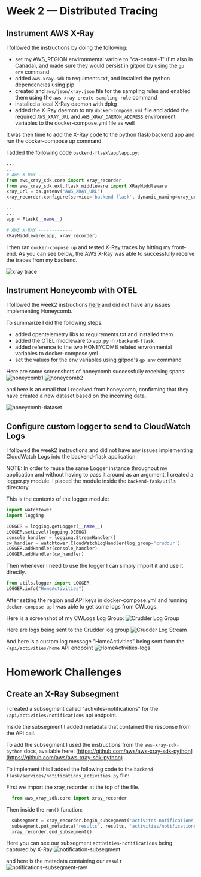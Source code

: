 # Week 2 — Distributed Tracing

## Instrument AWS X-Ray

I followed the instructions by doing the following:

- set my AWS_REGION environmental varible to "ca-central-1" (I'm also in Canada), and made sure they would persist in gitpod by using the `gp env` command
- added `aws-xray-sdk` to requiments.txt, and installed the python dependencies using pip
- created and `aws/json/xray.json` file for the sampling rules and enabled them using the
  `aws xray create-sampling-rule` command
- installed a local X-Ray daemon with dpkg
- added the X-Ray daemon to my `docker-compose.yml` file and added the required `AWS_XRAY_URL` and `AWS_XRAY_DAEMON_ADDRESS` environment variables to the docker-compose.yml file as well

It was then time to add the X-Ray code to the python flask-backend app and run the docker-compose up command.

I added the following code `backend-flask\app\app.py`:

```python
...
...
# AWS X-RAY --------------
from aws_xray_sdk.core import xray_recorder
from aws_xray_sdk.ext.flask.middleware import XRayMiddleware
xray_url = os.getenv("AWS_XRAY_URL")
xray_recorder.configure(service='backend-flask', dynamic_naming=xray_url)

...
...
app = Flask(__name__)

# AWS X-RAY -------------
XRayMiddleware(app, xray_recorder)
```

I then ran `docker-compose up` and tested X-Ray traces by hitting my front-end.
As you can see below, the AWS X-Ray was able to successfully receive the traces from
my backend.

![xray trace](/assets/xray-trace.png)

## Instrument Honeycomb with OTEL

I followed the week2 instructions [here](https://github.com/omenking/aws-bootcamp-cruddur-2023/blob/week-2/journal/week2.md) and did not have any issues implementing Honeycomb.

To summarize I did the following steps:

- added opentelemetry libs to requirements.txt and installed them
- added the OTEL middleware to `app.py` in `/backend-flask`
- added reference to the two HONEYCOMB related envronmental variables to docker-compose.yml
- set the values for the env variables using gitpod's `gp env` command

Here are some screenshots of honeycomb successfully receiving spans:
![honeycomb1](/assets/honeycomb1.png)
![honeycomb2](/assets/honeycomb2.png)

and here is an email that I received from honeycomb, confirming that they have created
a new dataset based on the incoming data.

![honeycomb-dataset](/assets/honeycomb-email.png)

## Configure custom logger to send to CloudWatch Logs

I followed the week2 instructions and did not have any issues implementing
CloudWatch Logs into the backend-flask application.

NOTE: In order to reuse the same Logger instance throughout my application and
without having to pass it around as an argument, I created a logger.py module.
I placed the module inside the `backend-fask/utils` directory.

This is the contents of the logger module:

```python
import watchtower
import logging

LOGGER = logging.getLogger(__name__)
LOGGER.setLevel(logging.DEBUG)
console_handler = logging.StreamHandler()
cw_handler = watchtower.CloudWatchLogHandler(log_group='cruddur')
LOGGER.addHandler(console_handler)
LOGGER.addHandler(cw_handler)
```

Then whenever I need to use the logger I can simply import it and use it
directly.

```python
from utils.logger import LOGGER
LOGGER.info("HomeActivities")
```

After setting the region and API keys in docker-compose.yml and running `docker-compose up`
I was able to get some logs from CWLogs.

Here is a screenshot of my CWLogs Log Group:
![Crudder Log Group](/assets/crudder-log-group.png)

Here are logs being sent to the Crudder log group
![Crudder Log Stream](/assets/crudder-log-stream.png)

And here is a custom log message "HomeActivities" being sent from the `/api/activities/home` API endpoint
![HomeActivities-logs](/assets/HomeActivities-logs.png)

# Homework Challenges

## Create an X-Ray Subsegment

I created a subsegment called "activites-notifications" for the `/api/activities/notifications` api endpoint.

Inside the subsegment I added metadata that contained the response from the API call.

To add the subsegment I used the instructions from the `aws-xray-sdk-python` docs,
available here: [https://github.com/aws/aws-xray-sdk-python](https://github.com/aws/aws-xray-sdk-python)

To implement this I added the following code to the `backend-flask/services/notifications_activities.py` file:

First we import the xray_recorder at the top of the file.

```python
  from aws_xray_sdk.core import xray_recorder
```

Then inside the `run()` function:

```python
  subsegment = xray_recorder.begin_subsegment('activites-notifications')
  subsegment.put_metadata('results', results, 'activities/notifications')
  xray_recorder.end_subsegment()
```

Here you can see our subsegment `activities-notifications` being captured by X-Ray
![notification-subsegment](/assets/notification-subsegment.png)

and here is the metadata containing our `result`
![notifications-subsegment-raw](/assets/notifications-subsegment-raw.png)

